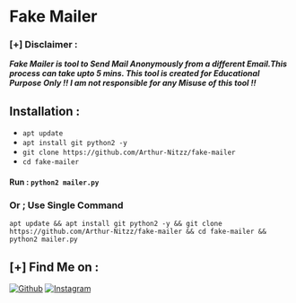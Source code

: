 # Fake Mailer

### [+] Disclaimer :
***Fake Mailer is tool to Send Mail Anonymously from a different Email.This process can take upto 5 mins. This tool is created for Educational Purpose Only !! I am not responsible for any Misuse of this tool !!***


## Installation :
* `apt update`
* `apt install git python2 -y`
* `git clone https://github.com/Arthur-Nitzz/fake-mailer`
* `cd fake-mailer`

#### Run : `python2 mailer.py`

### Or ; Use Single Command
```
apt update && apt install git python2 -y && git clone https://github.com/Arthur-Nitzz/fake-mailer && cd fake-mailer && python2 mailer.py
```

## [+] Find Me on :
[![Github](https://img.shields.io/badge/Github-Arthur--Nitzz-green?style=for-the-badge&logo=github)](https://github.com/Arthur-Nitzz)
[![Instagram](https://img.shields.io/badge/IG-%40arthur.tur.tur-red?style=for-the-badge&logo=instagram)](https://www.instagram.com/arthur.tur.tur)

